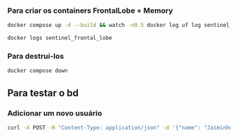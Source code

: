 

### Para criar os containers FrontalLobe + Memory
```bash
docker compose up -d --build && watch -n0.5 docker log uf log sentinel_frontal_lobe
```
```bash
docker logs sentinel_frontal_lobe
```
### Para destruí-los
```bash
docker compose down
```
## Para testar o bd
### Adicionar um novo usuário
```bash
curl -X POST -H "Content-Type: application/json" -d '{"name": "Jaiminho", "email": "jaiminho@oiew.com", "password": "slk"}' http://localhost:8080/memory/add
```
